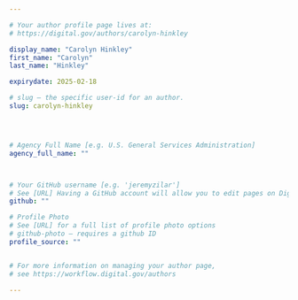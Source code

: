 ```yaml
---

# Your author profile page lives at:
# https://digital.gov/authors/carolyn-hinkley

display_name: "Carolyn Hinkley"
first_name: "Carolyn"
last_name: "Hinkley"

expirydate: 2025-02-18

# slug — the specific user-id for an author.
slug: carolyn-hinkley




# Agency Full Name [e.g. U.S. General Services Administration]
agency_full_name: ""



# Your GitHub username [e.g. 'jeremyzilar']
# See [URL] Having a GitHub account will allow you to edit pages on DigitalGov. The image used in your GitHub account can also be used to populate your digital.gov profile photo.
github: ""

# Profile Photo
# See [URL] for a full list of profile photo options
# github-photo — requires a github ID
profile_source: ""


# For more information on managing your author page,
# see https://workflow.digital.gov/authors

---
```

